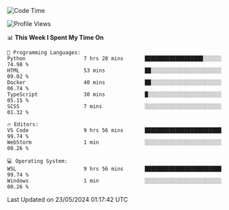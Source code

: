 <!--START_SECTION:waka-->
![Code Time](http://img.shields.io/badge/Code%20Time-639%20hrs%2029%20mins-blue)

![Profile Views](http://img.shields.io/badge/Profile%20Views-9-blue)

📊 **This Week I Spent My Time On** 

```text
💬 Programming Languages: 
Python                   7 hrs 28 mins       ███████████████████░░░░░░   74.98 % 
HTML                     53 mins             ██░░░░░░░░░░░░░░░░░░░░░░░   09.02 % 
Docker                   40 mins             ██░░░░░░░░░░░░░░░░░░░░░░░   06.74 % 
TypeScript               30 mins             █░░░░░░░░░░░░░░░░░░░░░░░░   05.15 % 
SCSS                     7 mins              ░░░░░░░░░░░░░░░░░░░░░░░░░   01.32 % 

🔥 Editors: 
VS Code                  9 hrs 56 mins       █████████████████████████   99.74 % 
WebStorm                 1 min               ░░░░░░░░░░░░░░░░░░░░░░░░░   00.26 % 

💻 Operating System: 
WSL                      9 hrs 56 mins       █████████████████████████   99.74 % 
Windows                  1 min               ░░░░░░░░░░░░░░░░░░░░░░░░░   00.26 % 
```


 Last Updated on 23/05/2024 01:17:42 UTC
<!--END_SECTION:waka-->
